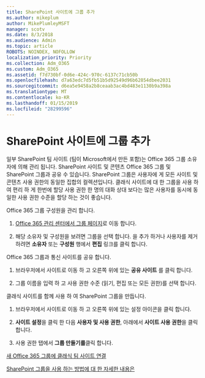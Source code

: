 ```yaml
---
title: SharePoint 사이트에 그룹 추가
ms.author: mikeplum
author: MikePlumleyMSFT
manager: scotv
ms.date: 8/3/2018
ms.audience: Admin
ms.topic: article
ROBOTS: NOINDEX, NOFOLLOW
localization_priority: Priority
ms.collection: Adm_O365
ms.custom: Adm_O365
ms.assetid: f7d730bf-0d6e-424c-970c-6137c71cb50b
ms.openlocfilehash: d7a63edc7d5fb51b5d92549d96b62854dbee2031
ms.sourcegitcommit: d6ea5e9458a2b8ceaab3ac4bd483e1130b9a398a
ms.translationtype: MT
ms.contentlocale: ko-KR
ms.lasthandoff: 01/15/2019
ms.locfileid: "28299596"
---
```

# <a name="add-a-group-to-a-sharepoint-site"></a>SharePoint 사이트에 그룹 추가

일부 SharePoint 팀 사이트 (팀이 Microsoft에서 만든 포함)는 Office 365 그룹 소유자에 의해 관리 됩니다. SharePoint 사이트 및 콘텐츠 Office 365 그룹 및 SharePoint 그룹과 공유 수 있습니다. SharePoint 그룹은 사용자에 게 모든 사이트 및 콘텐츠 사용 권한의 동일한 집합의 컬렉션입니다. 클래식 사이트에 대 한 그룹을 사용 하 여 편리 하 게 한번에 할당 사용 권한 한 명의 대화 상대 보다는 많은 사용자를 동시에 동일한 사용 권한 수준을 할당 하는 것이 좋습니다.
  
Office 365 그룹 구성원을 관리 합니다.
  
1. [Office 365 관리 센터에서 그룹 페이지](https://portal.office.com/adminportal/home#/groups)로 이동 합니다.
    
2. 해당 소유자 및 구성원을 보려면 그룹을 선택 합니다. 을 추가 하거나 사용자를 제거 하려면 **소유자** 또는 **구성원** 행에서 **편집** 링크를 클릭 합니다. 
    
Office 365 그룹과 통신 사이트를 공유 합니다.
  
1. 브라우저에서 사이트로 이동 하 고 오른쪽 위에 있는 **공유 사이트** 를 클릭 합니다. 
    
2. 그룹 이름을 입력 하 고 사용 권한 수준 (읽기, 편집 또는 모든 권한)를 선택 합니다.
    
클래식 사이트를 함께 사용 하 여 SharePoint 그룹을 만듭니다.
  
1. 브라우저에서 사이트로 이동 하 고 오른쪽 위에 있는 설정 아이콘을 클릭 합니다.
    
2. **사이트 설정**을 클릭 한 다음 **사용자 및 사용 권한**, 아래에서 **사이트 사용 권한**을 클릭 합니다.
    
3. 사용 권한 탭에서 **그룹 만들기를**클릭 합니다.
    
[새 Office 365 그룹에 클래식 팀 사이트 연결](https://go.microsoft.com/fwlink/?linkid=2008654)
  
[SharePoint 그룹을 사용 하는 방법에 대 한 자세한 내용은](https://go.microsoft.com/fwlink/?linkid=874658)
  

